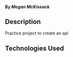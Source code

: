 #### By _**Megan McKissack**_

## Description

Practice project to create an api

## Technologies Used